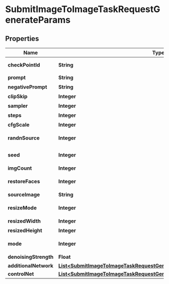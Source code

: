 

# SubmitImageToImageTaskRequestGenerateParams


## Properties

| Name | Type | Description | Notes |
|------------ | ------------- | ------------- | -------------|
|**checkPointId** | **String** | 底模 modelVersionUUID |  [optional] |
|**prompt** | **String** | 正向提示词 |  [optional] |
|**negativePrompt** | **String** | 负向提示词 |  [optional] |
|**clipSkip** | **Integer** | Clip跳过层 |  [optional] |
|**sampler** | **Integer** | 采样方法 |  [optional] |
|**steps** | **Integer** | 采样步数 |  [optional] |
|**cfgScale** | **Integer** | 提示词引导系数 |  [optional] |
|**randnSource** | **Integer** | 随机种子来源，0表示CPU，1表示GPU |  [optional] |
|**seed** | **Integer** | 随机种子值，-1表示随机 |  [optional] |
|**imgCount** | **Integer** | 图片数量，1到4 |  [optional] |
|**restoreFaces** | **Integer** | 面部修复，0关闭，1开启 |  [optional] |
|**sourceImage** | **String** | 源图像地址 |  [optional] |
|**resizeMode** | **Integer** | 缩放模式，0拉伸，1裁剪，2填充 |  [optional] |
|**resizedWidth** | **Integer** | 图像缩放后的宽度 |  [optional] |
|**resizedHeight** | **Integer** | 图像缩放后的高度 |  [optional] |
|**mode** | **Integer** | 0图生图，4局部重绘 |  [optional] |
|**denoisingStrength** | **Float** | 重绘幅度 |  [optional] |
|**additionalNetwork** | [**List&lt;SubmitImageToImageTaskRequestGenerateParamsAdditionalNetworkInner&gt;**](SubmitImageToImageTaskRequestGenerateParamsAdditionalNetworkInner.md) |  |  [optional] |
|**controlNet** | [**List&lt;SubmitImageToImageTaskRequestGenerateParamsControlNetInner&gt;**](SubmitImageToImageTaskRequestGenerateParamsControlNetInner.md) |  |  [optional] |



